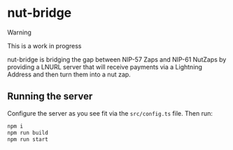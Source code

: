 # nut-bridge

> [!WARNING]
> This is a work in progress

nut-bridge is bridging the gap between NIP-57 Zaps and NIP-61 NutZaps by providing a LNURL server that will receive payments via a Lightning Address and then turn them into a nut zap.

## Running the server

Configure the server as you see fit via the `src/config.ts` file. Then run:

```sh
npm i
npm run build
npm run start
```
